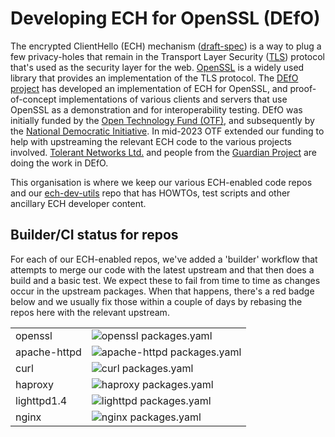 # Developing ECH for OpenSSL (DEfO)

<p> The encrypted ClientHello (ECH) mechanism 
(<a href="https://tools.ietf.org/html/draft-ietf-tls-esni">draft-spec</a>) is a
way to plug a few privacy-holes that remain in the Transport Layer Security 
(<a href="https://tools.ietf.org/html/rfc8446">TLS</a>) protocol that's used as
the security layer for the web. <a href="https://openssl.org/">OpenSSL</a> is a
widely used library that provides an implementation of the TLS protocol.  The
<a href="https://defo.ie">DEfO project</a> has developed an implementation of
ECH for OpenSSL, and proof-of-concept implementations of various clients and servers that use OpenSSL as a
demonstration and for interoperability testing.  DEfO was initially funded by
the <a href="https://www.opentech.fund/">Open Technology Fund (OTF)</a>, and
subsequently by the <a href="https://www.ndi.org/">National Democratic
Initiative</a>. In mid-2023 OTF extended our funding to help with upstreaming
the relevant ECH code to the various projects involved.
<a href="https://tolerantnetworks.com/">Tolerant Networks
Ltd.</a> and people from the <a href="https://guardianproject.info/">Guardian
Project</a> are doing the work in DEfO. </p>

This organisation is where we keep our various ECH-enabled code
repos and our [ech-dev-utils](https://github.com/defo-project/ech-dev-utils)
repo that has HOWTOs, test scripts and other ancillary ECH developer content.

## Builder/CI status for repos

For each of our ECH-enabled repos, we've added a 'builder' workflow that
attempts to merge our code with the latest upstream and that then does a
build and a basic test. We expect these to fail from time to time as changes
occur in the upstream packages. When that happens, there's a red badge below
and we usually fix those within a couple of days by rebasing the repos here
with the relevant upstream.

|  |  |
|--|--|
| openssl | ![openssl packages.yaml](https://github.com/defo-project/openssl/actions/workflows/packages.yaml/badge.svg) |
| apache-httpd | ![apache-httpd packages.yaml](https://github.com/defo-project/apache-httpd/actions/workflows/packages.yaml/badge.svg) |
| curl | ![curl packages.yaml](https://github.com/defo-project/curl/actions/workflows/packages.yaml/badge.svg) |
| haproxy | ![haproxy packages.yaml](https://github.com/defo-project/haproxy/actions/workflows/packages.yaml/badge.svg) |
| lighttpd1.4 | ![lighttpd packages.yaml](https://github.com/defo-project/lighttpd1.4/actions/workflows/packages.yaml/badge.svg) |
| nginx | ![nginx packages.yaml](https://github.com/defo-project/nginx/actions/workflows/packages.yaml/badge.svg) |

